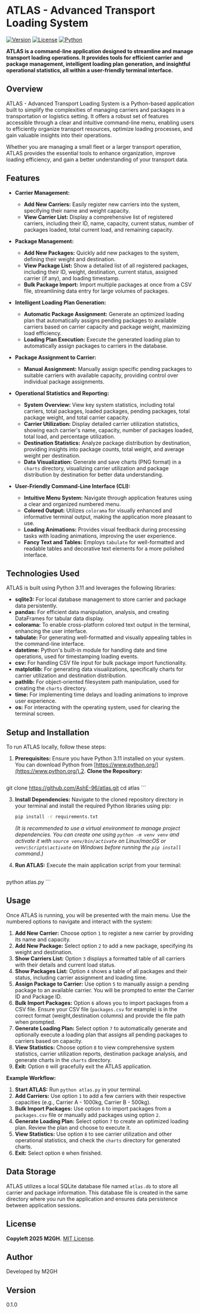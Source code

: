 # ATLAS - Advanced Transport Loading System

[![Version](https://img.shields.io/badge/Version-1.0.0-blue.svg)](/)
[![License](https://img.shields.io/badge/License-Copyleft_2025-orange.svg)](/)
[![Python](https://img.shields.io/badge/Python-3.11-yellow.svg?style=flat-square&logo=python&logoColor=white)](https://www.python.org/)

**ATLAS is a command-line application designed to streamline and manage transport loading operations.  It provides tools for efficient carrier and package management, intelligent loading plan generation, and insightful operational statistics, all within a user-friendly terminal interface.**

## Overview

ATLAS - Advanced Transport Loading System is a Python-based application built to simplify the complexities of managing carriers and packages in a transportation or logistics setting.  It offers a robust set of features accessible through a clear and intuitive command-line menu, enabling users to efficiently organize transport resources, optimize loading processes, and gain valuable insights into their operations.

Whether you are managing a small fleet or a larger transport operation, ATLAS provides the essential tools to enhance organization, improve loading efficiency, and gain a better understanding of your transport data.

## Features

*   **Carrier Management:**
    *   **Add New Carriers:** Easily register new carriers into the system, specifying their name and weight capacity.
    *   **View Carrier List:** Display a comprehensive list of registered carriers, including their ID, name, capacity, current status, number of packages loaded, total current load, and remaining capacity.

*   **Package Management:**
    *   **Add New Packages:** Quickly add new packages to the system, defining their weight and destination.
    *   **View Package List:** Show a detailed list of all registered packages, including their ID, weight, destination, current status, assigned carrier (if any), and loading timestamp.
    *   **Bulk Package Import:** Import multiple packages at once from a CSV file, streamlining data entry for large volumes of packages.

*   **Intelligent Loading Plan Generation:**
    *   **Automatic Package Assignment:** Generate an optimized loading plan that automatically assigns pending packages to available carriers based on carrier capacity and package weight, maximizing load efficiency.
    *   **Loading Plan Execution:**  Execute the generated loading plan to automatically assign packages to carriers in the database.

*   **Package Assignment to Carrier:**
    *   **Manual Assignment:** Manually assign specific pending packages to suitable carriers with available capacity, providing control over individual package assignments.

*   **Operational Statistics and Reporting:**
    *   **System Overview:** View key system statistics, including total carriers, total packages, loaded packages, pending packages, total package weight, and total carrier capacity.
    *   **Carrier Utilization:**  Display detailed carrier utilization statistics, showing each carrier's name, capacity, number of packages loaded, total load, and percentage utilization.
    *   **Destination Statistics:** Analyze package distribution by destination, providing insights into package counts, total weight, and average weight per destination.
    *   **Data Visualization:** Generate and save charts (PNG format) in a `charts` directory, visualizing carrier utilization and package distribution by destination for better data understanding.

*   **User-Friendly Command-Line Interface (CLI):**
    *   **Intuitive Menu System:** Navigate through application features using a clear and organized numbered menu.
    *   **Colored Output:** Utilizes `colorama` for visually enhanced and informative terminal output, making the application more pleasant to use.
    *   **Loading Animations:**  Provides visual feedback during processing tasks with loading animations, improving the user experience.
    *   **Fancy Text and Tables:**  Employs `tabulate` for well-formatted and readable tables and decorative text elements for a more polished interface.

## Technologies Used

ATLAS is built using Python 3.11 and leverages the following libraries:

*   **sqlite3:** For local database management to store carrier and package data persistently.
*   **pandas:** For efficient data manipulation, analysis, and creating DataFrames for tabular data display.
*   **colorama:** To enable cross-platform colored text output in the terminal, enhancing the user interface.
*   **tabulate:** For generating well-formatted and visually appealing tables in the command-line interface.
*   **datetime:** Python's built-in module for handling date and time operations, used for timestamping loading events.
*   **csv:** For handling CSV file input for bulk package import functionality.
*   **matplotlib:** For generating data visualizations, specifically charts for carrier utilization and destination distribution.
*   **pathlib:** For object-oriented filesystem path manipulation, used for creating the `charts` directory.
*   **time:** For implementing time delays and loading animations to improve user experience.
*   **os:** For interacting with the operating system, used for clearing the terminal screen.

## Setup and Installation

To run ATLAS locally, follow these steps:

1.  **Prerequisites:** Ensure you have Python 3.11 installed on your system. You can download Python from [https://www.python.org/](https://www.python.org/).2.  **Clone the Repository:**
    ```bash
   git clone https://github.com/AshE-96/atlas.git
    cd atlas
    ```

3.  **Install Dependencies:** Navigate to the cloned repository directory in your terminal and install the required Python libraries using pip:
    ```bash
    pip install -r requirements.txt
    ```
    *(It is recommended to use a virtual environment to manage project dependencies. You can create one using `python -m venv venv` and activate it with `source venv/bin/activate` on Linux/macOS or `venv\Scripts\activate` on Windows before running the `pip install` command.)*


4.  **Run ATLAS:** Execute the main application script from your terminal:
    ```bash
   python atlas.py
    ```

## Usage

Once ATLAS is running, you will be presented with the main menu. Use the numbered options to navigate and interact with the system:

1.  **Add New Carrier:** Choose option `1` to register a new carrier by providing its name and capacity.
2.  **Add New Package:** Select option `2` to add a new package, specifying its weight and destination.
3.  **Show Carriers List:** Option `3` displays a formatted table of all carriers with their details and current load status.
4.  **Show Packages List:** Option `4` shows a table of all packages and their status, including carrier assignment and loading time.
5.  **Assign Package to Carrier:** Use option `5` to manually assign a pending package to an available carrier. You will be prompted to enter the Carrier ID and Package ID.
6.  **Bulk Import Packages:** Option `6` allows you to import packages from a CSV file.  Ensure your CSV file (`packages.csv` for example) is in the correct format (weight,destination columns) and provide the file path when prompted.
7.  **Generate Loading Plan:** Select option `7` to automatically generate and optionally execute a loading plan that assigns all pending packages to carriers based on capacity.
8.  **View Statistics:** Choose option `8` to view comprehensive system statistics, carrier utilization reports, destination package analysis, and generate charts in the `charts` directory.
9.  **Exit:** Option `0` will gracefully exit the ATLAS application.

**Example Workflow:**

1.  **Start ATLAS:** Run `python atlas.py` in your terminal.
2.  **Add Carriers:** Use option `1` to add a few carriers with their respective capacities (e.g., Carrier A - 1000kg, Carrier B - 500kg).
3.  **Bulk Import Packages:** Use option `6` to import packages from a `packages.csv` file or manually add packages using option `2`.
4.  **Generate Loading Plan:** Select option `7` to create an optimized loading plan. Review the plan and choose to execute it.
5.  **View Statistics:** Use option `8` to see carrier utilization and other operational statistics, and check the `charts` directory for generated charts.
6.  **Exit:** Select option `0` when finished.


## Data Storage

ATLAS utilizes a local SQLite database file named `atlas.db` to store all carrier and package information. This database file is created in the same directory where you run the application and ensures data persistence between application sessions.

## License

**Copyleft 2025 M2GH.**  [MIT License](https://opensource.org/licenses/MIT).

## Author

Developed by M2GH

## Version

0.1.0
